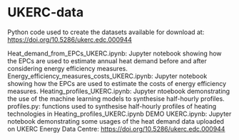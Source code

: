 # UKERC-data

Python code used to create the datasets available for download at: https://doi.org/10.5286/ukerc.edc.000944

Heat_demand_from_EPCs_UKERC.ipynb: Jupyter notebook showing how the EPCs are used to estimate annual heat demand before and after considering energy efficiency measures.
Energy_efficiency_measures_costs_UKERC.ipynb: Jupyter notebook showing how the EPCs are used to estimate the costs of energy efficiency measures.
Heating_profiles_UKERC.ipynb: Jupyter ntoebook demonstrating the use of the machine learning models to synthesise half-hourly profiles.
profiles.py: functions used to synthesise half-hourly profiles of heating technologies in Heating_profiles_UKERC.ipynb
DEMO UKERC.ipynb: Jupyter notebook demonstrating some usages of the heat demand data uploaded on UKERC Energy Data Centre: https://doi.org/10.5286/ukerc.edc.000944
